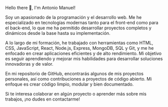 Hello there 👋, I'm Antonio Manuel!
                                                          
Soy un apasionado de la programación y el desarrollo web. Me he especializado en tecnologías modernas tanto para el front-end como para el back-end, lo que me ha permitido desarrollar proyectos completos y dinámicos desde la base hasta su implementación.

A lo largo de mi formación, he trabajado con herramientas como HTML, CSS, JavaScript, React, Node.js, Express, MongoDB, SQL y Git, y me he enfocado en crear aplicaciones eficientes y de alto rendimiento. Mi objetivo es seguir aprendiendo y mejorar mis habilidades para desarrollar soluciones innovadoras y de valor.

En mi repositorio de GitHub, encontrarás algunos de mis proyectos personales, así como contribuciones a proyectos de código abierto. Mi enfoque es crear código limpio, modular y bien documentado.

Si te interesa colaborar en algún proyecto o aprender más sobre mis trabajos, ¡no dudes en contactarme!
